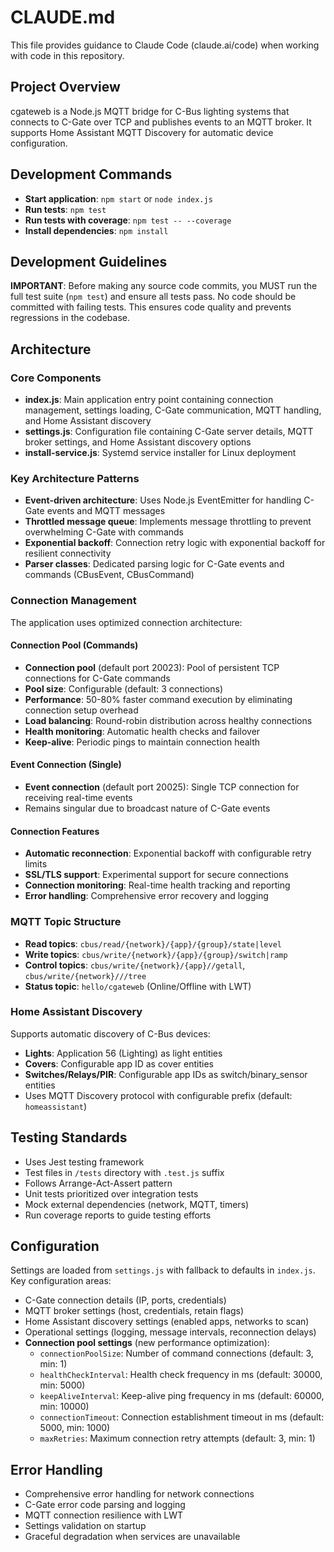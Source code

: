 # CLAUDE.md

This file provides guidance to Claude Code (claude.ai/code) when working with code in this repository.

## Project Overview

cgateweb is a Node.js MQTT bridge for C-Bus lighting systems that connects to C-Gate over TCP and publishes events to an MQTT broker. It supports Home Assistant MQTT Discovery for automatic device configuration.

## Development Commands

- **Start application**: `npm start` or `node index.js`
- **Run tests**: `npm test`
- **Run tests with coverage**: `npm test -- --coverage`
- **Install dependencies**: `npm install`

## Development Guidelines

**IMPORTANT**: Before making any source code commits, you MUST run the full test suite (`npm test`) and ensure all tests pass. No code should be committed with failing tests. This ensures code quality and prevents regressions in the codebase.

## Architecture

### Core Components

- **index.js**: Main application entry point containing connection management, settings loading, C-Gate communication, MQTT handling, and Home Assistant discovery
- **settings.js**: Configuration file containing C-Gate server details, MQTT broker settings, and Home Assistant discovery options
- **install-service.js**: Systemd service installer for Linux deployment

### Key Architecture Patterns

- **Event-driven architecture**: Uses Node.js EventEmitter for handling C-Gate events and MQTT messages
- **Throttled message queue**: Implements message throttling to prevent overwhelming C-Gate with commands
- **Exponential backoff**: Connection retry logic with exponential backoff for resilient connectivity
- **Parser classes**: Dedicated parsing logic for C-Gate events and commands (CBusEvent, CBusCommand)

### Connection Management

The application uses optimized connection architecture:

#### Connection Pool (Commands)
- **Connection pool** (default port 20023): Pool of persistent TCP connections for C-Gate commands
- **Pool size**: Configurable (default: 3 connections)
- **Performance**: 50-80% faster command execution by eliminating connection setup overhead
- **Load balancing**: Round-robin distribution across healthy connections
- **Health monitoring**: Automatic health checks and failover
- **Keep-alive**: Periodic pings to maintain connection health

#### Event Connection (Single)
- **Event connection** (default port 20025): Single TCP connection for receiving real-time events
- Remains singular due to broadcast nature of C-Gate events

#### Connection Features
- **Automatic reconnection**: Exponential backoff with configurable retry limits
- **SSL/TLS support**: Experimental support for secure connections
- **Connection monitoring**: Real-time health tracking and reporting
- **Error handling**: Comprehensive error recovery and logging

### MQTT Topic Structure

- **Read topics**: `cbus/read/{network}/{app}/{group}/state|level`
- **Write topics**: `cbus/write/{network}/{app}/{group}/switch|ramp`
- **Control topics**: `cbus/write/{network}/{app}//getall`, `cbus/write/{network}///tree`
- **Status topic**: `hello/cgateweb` (Online/Offline with LWT)

### Home Assistant Discovery

Supports automatic discovery of C-Bus devices:
- **Lights**: Application 56 (Lighting) as light entities
- **Covers**: Configurable app ID as cover entities  
- **Switches/Relays/PIR**: Configurable app IDs as switch/binary_sensor entities
- Uses MQTT Discovery protocol with configurable prefix (default: `homeassistant`)

## Testing Standards

- Uses Jest testing framework
- Test files in `/tests` directory with `.test.js` suffix
- Follows Arrange-Act-Assert pattern
- Unit tests prioritized over integration tests
- Mock external dependencies (network, MQTT, timers)
- Run coverage reports to guide testing efforts

## Configuration

Settings are loaded from `settings.js` with fallback to defaults in `index.js`. Key configuration areas:
- C-Gate connection details (IP, ports, credentials)
- MQTT broker settings (host, credentials, retain flags)
- Home Assistant discovery settings (enabled apps, networks to scan)  
- Operational settings (logging, message intervals, reconnection delays)
- **Connection pool settings** (new performance optimization):
  - `connectionPoolSize`: Number of command connections (default: 3, min: 1)
  - `healthCheckInterval`: Health check frequency in ms (default: 30000, min: 5000)
  - `keepAliveInterval`: Keep-alive ping frequency in ms (default: 60000, min: 10000)
  - `connectionTimeout`: Connection establishment timeout in ms (default: 5000, min: 1000)
  - `maxRetries`: Maximum connection retry attempts (default: 3, min: 1)

## Error Handling

- Comprehensive error handling for network connections
- C-Gate error code parsing and logging
- MQTT connection resilience with LWT
- Settings validation on startup
- Graceful degradation when services are unavailable